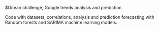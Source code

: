 $Ocean challenge, Google trends analysis and prediction.

Code with datasets, correlations, analysis and prediction forecasting with Random forests and SARIMA machine learning models.
